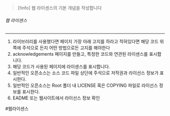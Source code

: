 
>[!info] 웹 라이센스의 기본 개념을 작성합니다


###### 웹 라이센스
---
1. 라이브러리를 사용했다면 페이지 가장 아래 고지를 하라고 적혀있다면 해당 코드 위쪽에 주석으로 든지 어떤 방법으로든 고지를 해야한다
2. acknowledgements 페이지를 만들고, 특정한 코드와 연관된 라이센스를 표시합니다.
3. 해당 코드가 사용된 페이지에 라이센스를 표시합니다.
4. 일반적인 오픈소스는 소스 코드 파일 상단에 주석으로 저작권과 라이선스 정보가 표시한다.
5. 일반적인 오픈소스는 Root 폴더 내 LICENSE 혹은 COPYING 파일로 라이선스 정보를 표시한다.
6. EADME 또는 웹사이트에서 라이선스 정보 확인


#웹라이센스